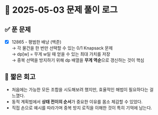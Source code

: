 # 📅 2025-05-03 문제 풀이 로그

## ✅ 푼 문제

- [x] 12865 - 평범한 배낭 (백준)  
  → 각 물건을 한 번만 선택할 수 있는 0/1 Knapsack 문제  
  → dp[w] = 무게 w일 때 얻을 수 있는 최대 가치를 저장  
  → 중복 선택을 방지하기 위해 dp 배열을 **무게 역순**으로 갱신하는 것이 핵심

## 🧠 짧은 회고

- 처음에는 가능한 모든 조합을 시도해보려 했지만, 효율적인 해법이 필요하다는 걸 느꼈다.  
- 동적 계획법에서 **상태 전이의 순서**가 중요한 이유를 몸소 체감할 수 있었다.  
- 직접 손으로 예시를 따라가며 중복 방지 로직을 이해한 것이 특히 기억에 남는다.